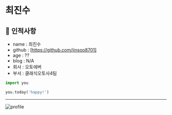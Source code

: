 # 최진수

## 🥸 인적사항

- name : 최진수
- github : [https://github.com/jinsoo8701]
- age : ??
- blog : N/A
- 회사 : 오토에버
- 부서 : 클래식오토사4팀

```python
import you

you.today('happy!')
```

---

![profile](https://avatars.githubusercontent.com/u/41275199?v=4)